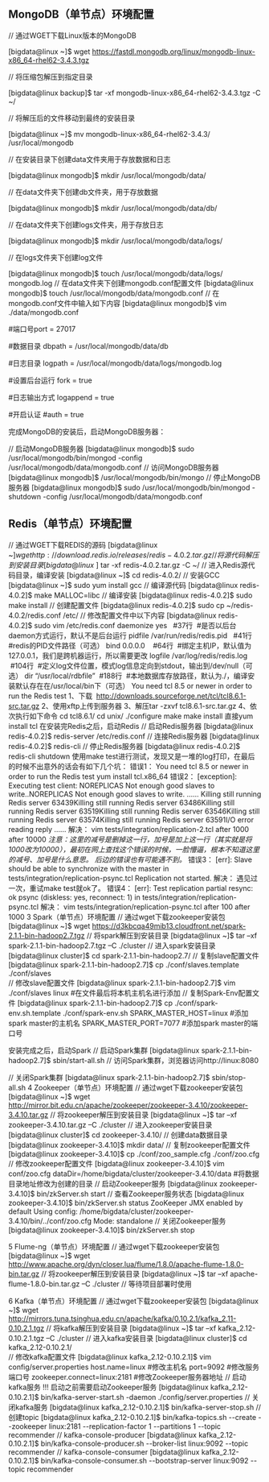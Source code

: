 ## MongoDB（单节点）环境配置

// 通过WGET下载Linux版本的MongoDB

[bigdata@linux ~]$ wget https://fastdl.mongodb.org/linux/mongodb-linux-x86_64-rhel62-3.4.3.tgz

// 将压缩包解压到指定目录

[bigdata@linux backup]$ tar -xf mongodb-linux-x86_64-rhel62-3.4.3.tgz -C ~/

// 将解压后的文件移动到最终的安装目录

[bigdata@linux ~]$ mv mongodb-linux-x86_64-rhel62-3.4.3/ /usr/local/mongodb

// 在安装目录下创建data文件夹用于存放数据和日志

[bigdata@linux mongodb]$ mkdir /usr/local/mongodb/data/

// 在data文件夹下创建db文件夹，用于存放数据

[bigdata@linux mongodb]$ mkdir /usr/local/mongodb/data/db/

// 在data文件夹下创建logs文件夹，用于存放日志

[bigdata@linux mongodb]$ mkdir /usr/local/mongodb/data/logs/

// 在logs文件夹下创建log文件

[bigdata@linux mongodb]$ touch /usr/local/mongodb/data/logs/ mongodb.log
// 在data文件夹下创建mongodb.conf配置文件
[bigdata@linux mongodb]$ touch /usr/local/mongodb/data/mongodb.conf
// 在mongodb.conf文件中输入如下内容
[bigdata@linux mongodb]$ vim ./data/mongodb.conf

#端口号port = 27017

#数据目录
dbpath = /usr/local/mongodb/data/db

#日志目录
logpath = /usr/local/mongodb/data/logs/mongodb.log

#设置后台运行
fork = true

#日志输出方式
logappend = true

#开启认证
#auth = true

完成MongoDB的安装后，启动MongoDB服务器：

// 启动MongoDB服务器
[bigdata@linux mongodb]$ sudo /usr/local/mongodb/bin/mongod -config /usr/local/mongodb/data/mongodb.conf
// 访问MongoDB服务器
[bigdata@linux mongodb]$ /usr/local/mongodb/bin/mongo
// 停止MongoDB服务器
[bigdata@linux mongodb]$ sudo /usr/local/mongodb/bin/mongod -shutdown -config /usr/local/mongodb/data/mongodb.conf


## Redis（单节点）环境配置
// 通过WGET下载REDIS的源码
[bigdata@linux ~]$wget http://download.redis.io/releases/redis-4.0.2.tar.gz 
// 将源代码解压到安装目录
[bigdata@linux ~]$ tar -xf redis-4.0.2.tar.gz -C ~/
// 进入Redis源代码目录，编译安装
[bigdata@linux ~]$ cd redis-4.0.2/
// 安装GCC
[bigdata@linux ~]$ sudo yum install gcc
// 编译源代码
[bigdata@linux redis-4.0.2]$ make MALLOC=libc
// 编译安装
[bigdata@linux redis-4.0.2]$ sudo make install
// 创建配置文件
[bigdata@linux redis-4.0.2]$ sudo cp ~/redis-4.0.2/redis.conf /etc/ 
// 修改配置文件中以下内容
[bigdata@linux redis-4.0.2]$ sudo vim /etc/redis.conf
daemonize yes   #37行  #是否以后台daemon方式运行，默认不是后台运行
pidfile /var/run/redis/redis.pid   #41行  #redis的PID文件路径（可选）
bind 0.0.0.0    #64行  #绑定主机IP，默认值为127.0.0.1，我们是跨机器运行，所以需要更改
logfile /var/log/redis/redis.log   #104行  #定义log文件位置，模式log信息定向到stdout，输出到/dev/null（可选）
dir “/usr/local/rdbfile”  #188行  #本地数据库存放路径，默认为./，编译安装默认存在在/usr/local/bin下（可选）
You need tcl 8.5 or newer in order to run the Redis test
1、下载  http://downloads.sourceforge.net/tcl/tcl8.6.1-src.tar.gz
2、使用xftp上传到服务器
3、解压tar -zxvf tcl8.6.1-src.tar.gz
4、依次执行如下命令
cd tcl8.6.1/
cd unix/
./configure
make
make install
直接yum install tcl
在安装完Redis之后，启动Redis
// 启动Redis服务器
[bigdata@linux redis-4.0.2]$ redis-server /etc/redis.conf
// 连接Redis服务器
[bigdata@linux redis-4.0.2]$ redis-cli
// 停止Redis服务器
[bigdata@linux redis-4.0.2]$ redis-cli shutdown
使用make test进行测试，发现又是一堆的log打印，在最后的时候不出意外的话会有如下几个坑：
错误1：
You need tcl 8.5 or newer in order to run the Redis test
yum install tcl.x86_64
错误2：
[exception]: Executing test client: NOREPLICAS Not enough good slaves to write..NOREPLICAS Not enough good slaves to write.
……
Killing still running Redis server 63439Killing still running Redis server 63486Killing still running Redis server 63519Killing still running Redis server 63546Killing still running Redis server 63574Killing still running Redis server 63591I/O error reading reply
……
解决：
vim tests/integration/replication-2.tcl
after 1000
after 10000
*注意：这里的减号是删掉这一行，加号是加上这一行（其实就是将1000改为10000），最初在网上查找这个错误的时候，一脸懵逼，根本不知道这里的减号、加号是什么意思。
后边的错误也有可能遇不到。*
错误3：
[err]: Slave should be able to synchronize with the master in tests/integration/replication-psync.tcl
Replication not started.
解决：
遇见过一次，重试make test就ok了。
错误4：
[err]: Test replication partial resync: ok psync (diskless: yes, reconnect: 1) in tests/integration/replication-psync.tcl
解决：
vim tests/integration/replication-psync.tcl
after 100
after 1000
3 Spark（单节点）环境配置
// 通过wget下载zookeeper安装包
[bigdata@linux ~]$ wget https://d3kbcqa49mib13.cloudfront.net/spark-2.1.1-bin-hadoop2.7.tgz 
// 将spark解压到安装目录
[bigdata@linux ~]$ tar –xf spark-2.1.1-bin-hadoop2.7.tgz –C ./cluster
// 进入spark安装目录
[bigdata@linux cluster]$ cd spark-2.1.1-bin-hadoop2.7/
// 复制slave配置文件
[bigdata@linux spark-2.1.1-bin-hadoop2.7]$ cp ./conf/slaves.template ./conf/slaves    
// 修改slave配置文件
[bigdata@linux spark-2.1.1-bin-hadoop2.7]$ vim ./conf/slaves
linux  #在文件最后将本机主机名进行添加
// 复制Spark-Env配置文件
[bigdata@linux spark-2.1.1-bin-hadoop2.7]$ cp ./conf/spark-env.sh.template ./conf/spark-env.sh 
SPARK_MASTER_HOST=linux       #添加spark master的主机名
SPARK_MASTER_PORT=7077        #添加spark master的端口号

安装完成之后，启动Spark
// 启动Spark集群
[bigdata@linux spark-2.1.1-bin-hadoop2.7]$ sbin/start-all.sh
// 访问Spark集群，浏览器访问http://linux:8080

// 关闭Spark集群
[bigdata@linux spark-2.1.1-bin-hadoop2.7]$ sbin/stop-all.sh
4 Zookeeper（单节点）环境配置
// 通过wget下载zookeeper安装包
[bigdata@linux ~]$ wget http://mirror.bit.edu.cn/apache/zookeeper/zookeeper-3.4.10/zookeeper-3.4.10.tar.gz 
// 将zookeeper解压到安装目录
[bigdata@linux ~]$ tar –xf zookeeper-3.4.10.tar.gz –C ./cluster
// 进入zookeeper安装目录
[bigdata@linux cluster]$ cd zookeeper-3.4.10/
// 创建data数据目录
[bigdata@linux zookeeper-3.4.10]$ mkdir data/
// 复制zookeeper配置文件
[bigdata@linux zookeeper-3.4.10]$ cp ./conf/zoo_sample.cfg ./conf/zoo.cfg   
// 修改zookeeper配置文件
[bigdata@linux zookeeper-3.4.10]$ vim conf/zoo.cfg
dataDir=/home/bigdata/cluster/zookeeper-3.4.10/data  #将数据目录地址修改为创建的目录
// 启动Zookeeper服务
[bigdata@linux zookeeper-3.4.10]$ bin/zkServer.sh start
// 查看Zookeeper服务状态
[bigdata@linux zookeeper-3.4.10]$ bin/zkServer.sh status
ZooKeeper JMX enabled by default
Using config: /home/bigdata/cluster/zookeeper-3.4.10/bin/../conf/zoo.cfg
Mode: standalone
// 关闭Zookeeper服务
[bigdata@linux zookeeper-3.4.10]$ bin/zkServer.sh stop

5 Flume-ng（单节点）环境配置
// 通过wget下载zookeeper安装包
[bigdata@linux ~]$ wget http://www.apache.org/dyn/closer.lua/flume/1.8.0/apache-flume-1.8.0-bin.tar.gz
// 将zookeeper解压到安装目录
[bigdata@linux ~]$ tar –xf apache-flume-1.8.0-bin.tar.gz –C ./cluster
// 等待项目部署时使用


6 Kafka（单节点）环境配置
// 通过wget下载zookeeper安装包
[bigdata@linux ~]$ wget http://mirrors.tuna.tsinghua.edu.cn/apache/kafka/0.10.2.1/kafka_2.11-0.10.2.1.tgz 
// 将kafka解压到安装目录
[bigdata@linux ~]$ tar –xf kafka_2.12-0.10.2.1.tgz –C ./cluster
// 进入kafka安装目录
[bigdata@linux cluster]$ cd kafka_2.12-0.10.2.1/   
// 修改kafka配置文件
[bigdata@linux kafka_2.12-0.10.2.1]$ vim config/server.properties
host.name=linux                  #修改主机名
port=9092                         #修改服务端口号
zookeeper.connect=linux:2181     #修改Zookeeper服务器地址
// 启动kafka服务 !!! 启动之前需要启动Zookeeper服务
[bigdata@linux kafka_2.12-0.10.2.1]$ bin/kafka-server-start.sh -daemon ./config/server.properties
// 关闭kafka服务
[bigdata@linux kafka_2.12-0.10.2.1]$ bin/kafka-server-stop.sh
// 创建topic
[bigdata@linux kafka_2.12-0.10.2.1]$ bin/kafka-topics.sh --create --zookeeper linux:2181 --replication-factor 1 --partitions 1 --topic recommender
// kafka-console-producer
[bigdata@linux kafka_2.12-0.10.2.1]$ bin/kafka-console-producer.sh --broker-list linux:9092 --topic recommender
// kafka-console-consumer
[bigdata@linux kafka_2.12-0.10.2.1]$ bin/kafka-console-consumer.sh --bootstrap-server linux:9092 --topic recommender
